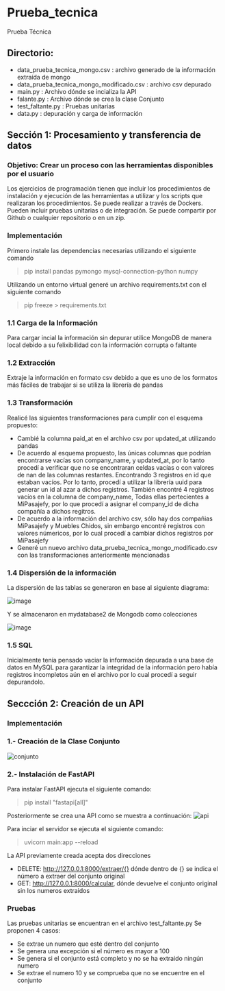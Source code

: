 # Prueba_tecnica
Prueba Técnica

## Directorio:

- data_prueba_tecnica_mongo.csv : archivo generado de la información extraída de mongo
- data_prueba_tecnica_mongo_modificado.csv : archivo csv depurado
- main.py : Archivo dónde se incializa la API
- falante.py : Archivo dónde se crea la clase Conjunto
- test_faltante.py : Pruebas unitarias
- data.py : depuración y carga de información 

## Sección 1: Procesamiento y transferencia de datos

### Objetivo: Crear un proceso con las herramientas disponibles por el usuario

Los ejercicios de programación tienen que incluir los procedimientos de instalación y ejecución de las herramientas a utilizar y los scripts que realizaran los procedimientos. Se puede realizar a través de Dockers. Pueden incluir pruebas unitarias o de integración. Se puede compartir por Github o cualquier repositorio o en un zip.
### Implementación 

Primero instale las dependencias necesarias utilizando el siguiente comando
> pip install pandas pymongo mysql-connection-python numpy

Utilizando un entorno virtual generé un archivo requirements.txt con el siguiente comando

> pip freeze > requirements.txt

### 1.1 Carga de la Información

Para cargar incial la información sin depurar utilice MongoDB de manera local debido a su felixibilidad con la información corrupta o faltante

### 1.2 Extracción

Extraje la información en formato csv debido a que es uno de los formatos más fáciles de trabajar si se utiliza la librería de pandas

### 1.3 Transformación

Realicé las siguientes transformaciones para cumplir con el esquema propuesto:
- Cambié la columna paid_at en el archivo csv por updated_at utilizando pandas
- De acuerdo al esquema propuesto, las únicas columnas que podrían encontrarse vacías son company_name, y updated_at, por lo tanto procedí a verificar que no se encontraran celdas vacías o con valores de nan de las columnas restantes. Encontrando 3 registros en id que estaban vacíos. Por lo tanto, procedí a utilizar la librería uuid para generar un id al azar a dichos registros. También encontré 4 registros vacíos en la columna de company_name, Todas ellas pertecientes a MiPasajefy, por lo que procedí a asignar el company_id de dicha compañía a dichos regitros.
- De acuerdo a la información del archivo csv, sólo hay dos compañias MiPasajefy y Muebles Chidos, sin embargo encontré registros con valores númericos, por lo cual procedí a cambiar dichos registros por MiPasajefy
- Generé un nuevo archivo data_prueba_tecnica_mongo_modificado.csv con las transformaciones anteriormente mencionadas
### 1.4 Dispersión de la información
La dispersión de las tablas se generaron en base al siguiente diagrama:

![image](https://github.com/alangamboa97/prueba_tecnica/assets/23564068/5cd07233-ce5c-4ae4-aeea-06198df16e3a)

Y se almacenaron en mydatabase2 de Mongodb como colecciones

![image](https://github.com/alangamboa97/prueba_tecnica/assets/23564068/2ed8e875-9079-4dce-b8ed-bc4ca44854e3)


### 1.5 SQL


Inicialmente tenía pensado vaciar la información depurada a una base de datos en MySQL para garantizar la integridad de la información pero había registros incompletos aún en el archivo por lo cual procedí a seguir depurandolo.






## Seccción 2: Creación de un API

### Implementación

### 1.- Creación de la Clase Conjunto




![conjunto](https://github.com/alangamboa97/prueba_tecnica/assets/23564068/1430c32f-6946-4320-9a7f-0f0cd7a7da51)
### 2.- Instalación de FastAPI

Para instalar FastAPI ejecuta el siguiente comando:

> pip install "fastapi[all]"

Posteriormente se crea una API como se muestra a continuación:
![api](https://github.com/alangamboa97/prueba_tecnica/assets/23564068/b7b7a4e1-b594-4d2f-9b15-597a68f33953)

Para inciar el servidor se ejecuta el siguiente comando:
> uvicorn main:app --reload

La API previamente creada acepta dos direcciones

- DELETE: http://127.0.0.1:8000/extraer/{} dónde dentro de {} se indica el número a extraer del conjunto original
- GET: http://127.0.0.1:8000/calcular, dónde devuelve el conjunto original sin los numeros extraidos


### Pruebas

Las pruebas unitarias se encuentran en el archivo test_faltante.py 
Se proponen 4 casos:
- Se extrae un numero que esté dentro del conjunto
- Se genera una excepción si el número es mayor a 100
- Se genera si el conjunto está completo y no se ha extraido ningún numero
- Se extrae el numero 10 y se comprueba que no se encuentre en el conjunto

